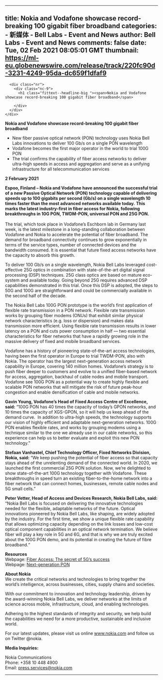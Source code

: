 
---
title: Nokia and Vodafone showcase record-breaking 100 gigabit fiber broadband
categories: 
    - 新媒体
    - Bell Labs - Event and News
author: Bell Labs - Event and News
comments: false
date: Tue, 02 Feb 2021 08:05:01 GMT
thumbnail: https://ml-eu.globenewswire.com/release/track/220fc90d-3231-4249-95da-dc659f1dfaf9
---

<div>   
<div>
    <div data-drupal-messages-fallback class="hidden"></div><article data-history-node-id="99101" role="article" about="/about-us/news/releases/2021/02/02/nokia-and-vodafone-showcase-record-breaking-100-gigabit-fiber-broadband/">

  
  
    

  

  <div class="intro intro-default intro--short">
    <div class="container">
      
      <div class="nr">
        <div class="nc-9">
          <h1 class="fittext--headline-big "><span>Nokia and Vodafone showcase record-breaking 100 gigabit fiber broadband</span>
</h1>
                    
        </div>
      </div>
    </div>
  </div>
</article></div>

  <div>
    <div class="container">
      <div class="intothedetails">
<div class="t11-campaign-landing">
  <div class="top-content-region">
    
  </div>
    <div class="main-content-region">
                <p><strong>Nokia and Vodafone showcase record-breaking 100 gigabit fiber broadband</strong></p>
<ul type="disc"><li style="margin-top:0in; margin-bottom:0in;">New fiber passive optical network (PON) technology uses Nokia Bell Labs innovations to deliver 100 Gb/s on a single PON wavelength </li>
<li style="margin-top:0in; margin-bottom:0in;">Vodafone becomes the first major operator in the world to trial 100G PON </li>
<li style="margin-top:0in; margin-bottom:0in;">The trial confirms the capability of fiber access networks to deliver ultra-high speeds in access and aggregation and serve as a unifying infrastructure for all telecommunication services </li>
</ul><p><strong>2 February 2021</strong></p>
<p><strong>Espoo, Finland – Nokia and Vodafone have announced the successful trial of a new Passive Optical Network (PON) technology capable of delivering speeds up to 100 gigabits per second (Gb/s) on a single wavelength 10 times faster than the most advanced networks available today.</strong> <strong>This marks the latest industry-first in fiber access for Nokia, following breakthroughs in 10G PON, TWDM-PON, universal PON and 25G PON.</strong><br><strong>                                                                </strong><br>The trial, which took place in Vodafone’s Eschborn lab in Germany last week, is the latest milestone in a long-standing collaboration between Vodafone and Nokia to accelerate the potential of fiber broadband. The demand for broadband connectivity continues to grow exponentially in terms of the service types, number of connected devices and the bandwidth consumed. It is essential that future fixed access networks have the capacity to absorb this growth. </p>
<p>To deliver 100 Gb/s on a single wavelength, Nokia Bell Labs leveraged cost-effective 25G optics in combination with state-of-the-art digital signal processing (DSP) techniques. 25G class optics are based on mature eco-system and available today. Going beyond 25G requires advanced DSP capabilities demonstrated in this trial. Once this DSP is adopted, the steps to 50G and 100G are straightforward and could be commercially available in the second half of the decade.</p>
<p>The Nokia Bell Labs 100G PON prototype is the world’s first application of flexible rate transmission in a PON network. Flexible rate transmission works by grouping fiber modems (ONUs) that exhibit similar physical network characteristics (e.g. loss or dispersion) and makes data transmission more efficient. Using flexible rate transmission results in lower latency on a PON and cuts power consumption in half — two essential characteristics for fiber networks that have a rapidly growing role in the massive delivery of fixed and mobile broadband services.</p>
<p>Vodafone has a history of pioneering state-of-the-art access technologies, having been the first operator in Europe to trial TWDM-PON, also with Nokia. The operator has the largest next-generation access network capability in Europe, covering 140 million homes. Vodafone’s strategy is to push fiber deeper to customers and evolve to a unified fiber-based network for access, aggregation, backhaul of cable nodes and mobile transport. Vodafone see 100G PON as a potential way to create highly flexible and scalable PON networks that will mitigate the risk of future peak-hour congestion and enable densification of cable and mobile networks.</p>
<p><strong>Gavin Young, Vodafone’s Head of Fixed Access Centre of Excellence, said:</strong> “100G PON has 40 times the capacity of today’s GPON networks, and 10 times the capacity of XGS-GPON, so it will help us keep ahead of the demand curve.  In addition to ultra-high speeds, the technology supports our vision of highly efficient and adaptable next-generation networks. 100G PON enables flexible rates, and works by grouping modems using a technique similar to the one we already use in our cable networks, so this experience can help us to better evaluate and exploit this new PON technology.” </p>
<p><strong>Stefaan Vanhastel, Chief Technology Officer, Fixed Networks Division, Nokia, said:</strong> “We keep pushing the potential of fiber access so that capacity stays ahead of the unrelenting demand of the connected world. In 2020, we launched the first commercial 25G PON solution. Now, we’re delighted to show state-of-the-art 100G technology together with Vodafone. These breakthroughs in speed turn an existing fiber-to-the-home network into a fiber network that can connect homes, businesses, remote cable nodes and 5G small cells.”</p>
<p><strong>Peter Vetter, Head of Access and Devices Research, Nokia Bell Labs, said:</strong><br>“Nokia Bell Labs is focused on delivering the innovative technologies needed for the flexible, adaptable networks of the future. Optical innovations pioneered by Nokia Bell Labs, like shaping, are widely adopted by the industry. For the first time, we show a unique flexible rate capability that allows optimizing capacity depending on the link losses and low-cost optical component capabilities in an optical network termination. We believe fiber will play a key role in 5G and 6G, and that is why we are truly excited about the 100G PON demo, and its potential in creating the future of fibre broadband.“</p>
<p><strong>Resources</strong><br>Webpage: <a href="https://www.globenewswire.com/Tracker?data=22qCv7WfbIjyj6kCIi86b02X81tZkaL1PJKw2wtK-vouKA1gfmnqtc2BYy9UVGV-nZaK40drriPY1b9VsQKponjZiXz4W0tZRls0wFAdQ_RsgZOmzgZvrYAZ8iwU1At4rMUGMZN30-9A6tdSNU1WO_Td6G-N0q9SQV0e2js0C70=" rel="nofollow" target="_blank" title><u>Fiber Access: The secret of 5G’s success</u></a><br>Webpage: <a href="https://www.globenewswire.com/Tracker?data=EaQhJmXEconjH7F8NhFAGcII67nv0EJuxtQWXP_sseddMUZPxx8RH-JFl_4YXFPUSoZ-YFBMkLW_QoKSkYDhgydj9l7MdVXCdnorMo92up33rFFLOpPQK_fIw-ZXNuk8YXfcgCX2l-0z-54EExu8YA==" rel="nofollow" target="_blank" title><u>Next-generation PON</u></a></p>
<p><strong>About Nokia</strong><br>We create the critical networks and technologies to bring together the world’s intelligence, across businesses, cities, supply chains and societies. </p>
<p>With our commitment to innovation and technology leadership, driven by the award-winning Nokia Bell Labs, we deliver networks at the limits of science across mobile, infrastructure, cloud, and enabling technologies. </p>
<p>Adhering to the highest standards of integrity and security, we help build the capabilities we need for a more productive, sustainable and inclusive world.</p>
<p>For our latest updates, please visit us online <a href="http://www.nokia.com/">www.nokia.com</a> and follow us on Twitter @nokia. </p>
<p><strong>Media Inquiries:</strong></p>
<p>Nokia Communications<br>Phone: +358 10 448 4900<br>Email: <a href="https://www.globenewswire.com/Tracker?data=4svIiQ_VscSJH_wwXeP26yRjvQsQDZPYyrr-jgVHQxHkzwBvKi46n3sa38XzL9sUwDFU7LTw_Q5DtM8Y74K22l6L_rNHnjcNHk2YW_4WZys=" rel="nofollow" target="_blank" title><u>press.services@nokia.com</u></a></p>
<p></p><img src="https://ml-eu.globenewswire.com/release/track/220fc90d-3231-4249-95da-dc659f1dfaf9" referrerpolicy="no-referrer" width="1" height="1" style="display:none;">
      
  </div>
</div>
</div>
      <hr>
    </div>
  </div>

  




    
</div>
            